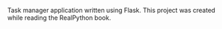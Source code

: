 Task manager application written using Flask. This project was created while reading the RealPython book.
